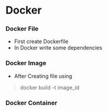 # Docker
### Docker File
+ First create Dockerfile 
+ In Docker write some dependencies
### Docker Image
+ After Creating file using
> docker build -t image_id
### Docker Container
